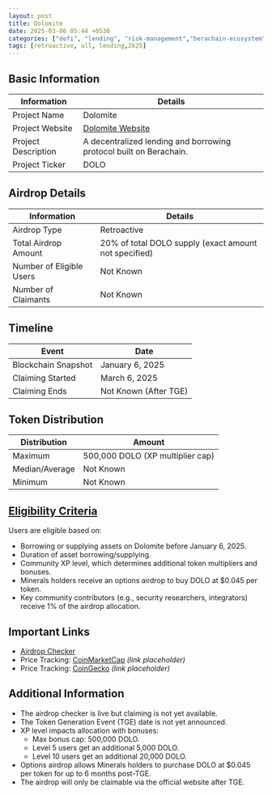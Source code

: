 ```yaml
---
layout: post
title: Dolomite
date: 2025-03-06 05:44 +0530
categories: ["defi", "lending", "risk-management","berachain-ecosystem"]
tags: [retroactive, all, lending,2k25]
---
```


## Basic Information

| Information         | Details                                                            |
| ------------------- | ------------------------------------------------------------------ |
| Project Name        | Dolomite                                                           |
| Project Website     | [Dolomite Website](https://dolomite.io/)                           |
| Project Description | A decentralized lending and borrowing protocol built on Berachain. |
| Project Ticker      | DOLO                                                               |

## Airdrop Details

| Information              | Details                                               |
| ------------------------ | ----------------------------------------------------- |
| Airdrop Type             | Retroactive                                           |
| Total Airdrop Amount     | 20% of total DOLO supply (exact amount not specified) |
| Number of Eligible Users | Not Known                                             |
| Number of Claimants      | Not Known                                             |

## Timeline

| Event               | Date                  |
| ------------------- | --------------------- |
| Blockchain Snapshot | January 6, 2025       |
| Claiming Started    | March 6, 2025         |
| Claiming Ends       | Not Known (After TGE) |

## Token Distribution

| Distribution   | Amount                           |
| -------------- | -------------------------------- |
| Maximum        | 500,000 DOLO (XP multiplier cap) |
| Median/Average | Not Known                        |
| Minimum        | Not Known                        |

## [Eligibility Criteria](https://medium.com/dolomite-official/dolomite-airdrop-checker-is-live-648f977e902e)

Users are eligible based on:

- Borrowing or supplying assets on Dolomite before January 6, 2025.
- Duration of asset borrowing/supplying.
- Community XP level, which determines additional token multipliers and bonuses.
- Minerals holders receive an options airdrop to buy DOLO at $0.045 per token.
- Key community contributors (e.g., security researchers, integrators) receive 1% of the airdrop allocation.

## Important Links

- [Airdrop Checker](https://app.dolomite.io/airdrop)
- Price Tracking: [CoinMarketCap](https://coinmarketcap.com/currencies/dolomite) _(link placeholder)_
- Price Tracking: [CoinGecko](https://www.coingecko.com/en/coins/dolomite) _(link placeholder)_

## Additional Information

- The airdrop checker is live but claiming is not yet available.
- The Token Generation Event (TGE) date is not yet announced.
- XP level impacts allocation with bonuses:
  - Max bonus cap: 500,000 DOLO.
  - Level 5 users get an additional 5,000 DOLO.
  - Level 10 users get an additional 20,000 DOLO.
- Options airdrop allows Minerals holders to purchase DOLO at $0.045 per token for up to 6 months post-TGE.
- The airdrop will only be claimable via the official website after TGE.
